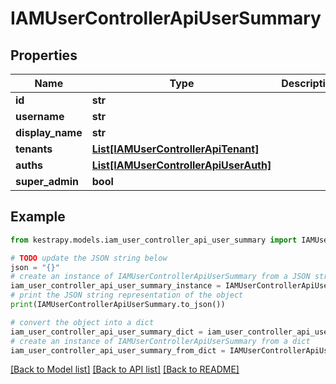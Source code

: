 # IAMUserControllerApiUserSummary


## Properties

Name | Type | Description | Notes
------------ | ------------- | ------------- | -------------
**id** | **str** |  | 
**username** | **str** |  | 
**display_name** | **str** |  | 
**tenants** | [**List[IAMUserControllerApiTenant]**](IAMUserControllerApiTenant.md) |  | 
**auths** | [**List[IAMUserControllerApiUserAuth]**](IAMUserControllerApiUserAuth.md) |  | 
**super_admin** | **bool** |  | 

## Example

```python
from kestrapy.models.iam_user_controller_api_user_summary import IAMUserControllerApiUserSummary

# TODO update the JSON string below
json = "{}"
# create an instance of IAMUserControllerApiUserSummary from a JSON string
iam_user_controller_api_user_summary_instance = IAMUserControllerApiUserSummary.from_json(json)
# print the JSON string representation of the object
print(IAMUserControllerApiUserSummary.to_json())

# convert the object into a dict
iam_user_controller_api_user_summary_dict = iam_user_controller_api_user_summary_instance.to_dict()
# create an instance of IAMUserControllerApiUserSummary from a dict
iam_user_controller_api_user_summary_from_dict = IAMUserControllerApiUserSummary.from_dict(iam_user_controller_api_user_summary_dict)
```
[[Back to Model list]](../README.md#documentation-for-models) [[Back to API list]](../README.md#documentation-for-api-endpoints) [[Back to README]](../README.md)


